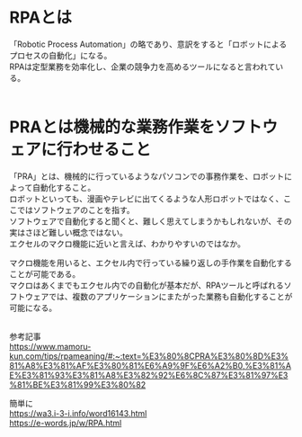 # RPAとは
「Robotic Process Automation」の略であり、意訳をすると「ロボットによるプロセスの自動化」になる。  
RPAは定型業務を効率化し、企業の競争力を高めるツールになると言われている。  
<br>

# PRAとは機械的な業務作業をソフトウェアに行わせること
「PRA」とは、機械的に行っているようなパソコンでの事務作業を、ロボットによって自動化すること。  
ロボットといっても、漫画やテレビに出てくるような人形ロボットではなく、ここではソフトウェアのことを指す。  
ソフトウェアで自動化すると聞くと、難しく思えてしまうかもしれないが、その実はさほど難しい概念ではない。  
エクセルのマクロ機能に近いと言えば、わかりやすいのではなか。  

マクロ機能を用いると、エクセル内で行っている繰り返しの手作業を自動化することが可能である。  
マクロはあくまでもエクセル内での自動化が基本だが、RPAツールと呼ばれるソフトウェアでは、複数のアプリケーションにまたがった業務も自動化することが可能になる。  
<br>

参考記事  
https://www.mamoru-kun.com/tips/rpameaning/#:~:text=%E3%80%8CPRA%E3%80%8D%E3%81%A8%E3%81%AF%E3%80%81%E6%A9%9F%E6%A2%B0,%E3%81%AE%E3%81%93%E3%81%A8%E3%82%92%E6%8C%87%E3%81%97%E3%81%BE%E3%81%99%E3%80%82  

簡単に  
https://wa3.i-3-i.info/word16143.html  
https://e-words.jp/w/RPA.html
